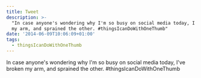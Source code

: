 ```yaml
---
title: Tweet
description: >-
  "In case anyone's wondering why I'm so busy on social media today, I've broken
  my arm, and sprained the other. #thingsIcanDoWithOneThumb"
date: '2014-06-09T10:06:09+01:00'
tags:
  - thingsIcanDoWithOneThumb
---
```

In case anyone's wondering why I'm so busy on social media today, I've broken my arm, and sprained the other. #thingsIcanDoWithOneThumb
